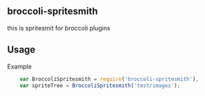 broccoli-spritesmith
--------------------

this is spritesmit for broccoli plugins


Usage
-----

Example

```js 
	var BroccoliSpritesmith = require('broccoli-spritesmith'),
	var spriteTree = BroccoliSpritesmith('test/images');

```

